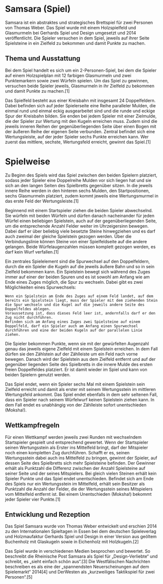 # Samsara (Spiel)

Samsara ist ein abstraktes und strategisches Brettspiel für zwei Personen von Thomas Weber. 
Das Spiel wurde mit einem Holzspielfeld und Glasmurmeln bei Gerhards Spiel und Design umgesetzt und 2014 veröffentlicht. 
Die Spieler versuchen in dem Spiel, jeweils auf ihrer Seite Spielsteine in ein Zielfeld zu bekommen und damit Punkte zu machen. 

## Thema und Ausstattung

Bei dem Spiel handelt es sich um ein 2-Personen-Spiel, 
bei dem die Spieler auf einem Holzspielplan mit 12 farbigen Glasmurmeln und zwei Punktemarkern sowie zwei Würfeln spielen. 
Um das Spiel zu gewinnen, versuchen beide Spieler jeweils, Glasmurmeln in ihr Zielfeld zu bekommen und damit Punkte zu machen.[1]

Das Spielfeld besteht aus einer Kreisbahn mit insgesamt 24 Doppelfeldern. 
Dabei befinden sich auf jeder Spielerseite eine Reihe paralleler Mulden, 
die einmal rund und einmal eckig ausgearbeitet sind und die runde und eckige Spur der Kreisbahn bilden. 
Sie enden bei jedem Spieler mit einer Zielmulde, 
die der Spieler zur Wertung mit den Kugeln erreichen muss. 
Zudem sind die jeweils inneren Reihen der gegenüberliegenden Seite über einen Bogen mit der äußeren Reihe der eigenen Seite verbunden. 
Zentral befindet sich eine Wertungsleiste, auf der jeder Spieler sechs Punkte erreichen kann. 
Wer zuerst das mittlere, sechste, Wertungsfeld erreicht, gewinnt das Spiel.[1] 


# Spielweise

Zu Beginn des Spiels wird das Spiel zwischen den beiden Spielern platziert, sodass jeder Spieler eine Doppelreihe Mulden vor sich liegen hat und sie sich an den langen Seiten des Spielbretts gegenüber sitzen. 
In die jeweils innere Reihe werden in den hinteren sechs Mulden, den Startpositionen, sechs Glasmurmeln platziert, zudem kommt jeweils eine Wertungsmurmel in das erste Feld der Wertungsleiste.[1]

Beginnend mit einem Startspieler ziehen die beiden Spieler abwechselnd.
Sie würfeln mit beiden Würfeln und dürfen danach nacheinander für jeden Würfel einen beliebigen Spielstein, auch auf der gegenüberliegenden Seite, um die entsprechende Anzahl Felder weiter im Uhrzeigersinn bewegen.
Dabei darf er über beliebig viele besetzte Steine hinwegziehen und es darf auch zweimal der gleiche Spielstein gezogen werden.
Über die Verbindungslinie können Steine von einer Spielfeldseite auf die andere gelangen.
Beide Würfelaugenzahlen müssen komplett gezogen werden, es darf kein Wurf verfallen.[1]

Ein zentrales Spielelement sind die Spurwechsel auf den Doppelfeldern, durch die ein Spieler die Kugeln auf die jeweils äußere Bahn und so in sein Zielfeld bekommen kann. 
Ein Spielstein bewegt sich während des Zuges immer auf einer der beiden Spuren und es ist sowohl am Anfang wie am Ende eines Zuges möglich, die Spur zu wechseln. 
Dabei gibt es zwei Möglichkeiten eines Spurwechsels:

    Wenn ein Spielstein am Ende des Zuges auf einem Feld landet, auf dem bereits ein Spielstein liegt, muss der Spieler mit dem ziehenden Stein die Spur wechseln und die Kugel auf die jeweils andere Seite des Doppelfeldes ablegen. 
    Voraussetzung ist, dass dieses Feld leer ist, andernfalls darf er den Zug nicht durchführen.
    Befinden sich am Anfang eines Zuges zwei Spielsteine auf einem Doppelfeld, darf ein Spieler auch am Anfang einen Spurwechsel durchführen und eine der beiden Kugeln auf der parallelen Linie ziehen.

Die Spieler bekommen Punkte, wenn sie mit der gewürfelten Augenzahl genau das jeweils eigene Zielfeld mit einem Spielstein erreichen. 
In dem Fall dürfen sie den Zählstein auf der Zählleiste um ein Feld nach vorne bewegen.
Danach wird der Spielstein aus dem Zielfeld entfernt und auf der gegenüber liegenden Seite des Spielbretts in die innere Mulde des ersten freien Doppelfeldes platziert. Er ist damit wieder im Spiel und kann von beiden Spielern genutzt werden.

Das Spiel endet, wenn ein Spieler sechs Mal mit einem Spielstein sein Zielfeld erreicht und damit als erster mit seinem Wertungsstein im mittleren Wertungsfeld ankommt. Das Spiel endet ebenfalls in dem sehr seltenen Fall, dass ein Spieler nach seinem Würfelwurf keinen Spielstein ziehen kann. 
In dem Fall endet es unabhängig von der Zählleiste sofort unentschieden (Moksha!).

## Wettkampfregeln

Für einen Wettkampf werden jeweils zwei Runden mit wechselndem Startspieler gespielt und entsprechend gewertet. Wenn der Startspieler seinen Wertungsstein als Erster ins Mittelfeld bringt, darf der Mitspieler noch einen kompletten Zug durchführen. 
Schafft er es, seinen Wertungsstein dabei auch ins Mittelfeld zu bringen, gewinnt der Spieler, auf dessen Seite des Spielbretts sich mehr Spielsteine befinden. 
Der Gewinner erhält als Punktzahl die Differenz zwischen der Anzahl Spielsteine auf seiner Seite und der seines Mitspielers. 
Bei gleich vielen Steinen erhält kein Spieler Punkte und das Spiel endet unentschieden. 
Befindet sich am Ende des Spiels nur ein Wertungsstein im Mittelfeld, erhält sein Besitzer als Punktzahl die Anzahl der Felder, die der Wertungsstein seines Mitspielers vom Mittelfeld entfernt ist. 
Bei einem Unentschieden (Moksha!) bekommt jeder Spieler vier Punkte.[1]

## Entwicklung und Rezeption

Das Spiel Samsara wurde von Thomas Weber entwickelt und erschien 2014 zu den Internationalen Spieltagen in Essen bei dem deutschen Spieleverlag und Holzmaufaktur Gerhards Spiel und Design in einer Version aus geöltem Buchenholz mit Glaskugeln sowie in Eichenholz mit Holzkugeln.[2]

Das Spiel wurde in verschiedenen Medien besprochen und bewertet. So beschreibt die Rheinische Post Samsara als Spiel für „Design-Verliebte“ und schreibt, es „sieht einfach schön aus“.[3] 
Die Westfälischen Nachrichten beschreiben es als eine der „spannendsten Neuerscheinungen auf dem Spielemarkt“ 2014[4] und DerWesten als „kurzweiliges Taktikspiel für zwei Personen“.[5] 